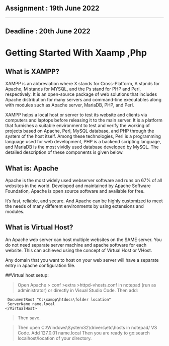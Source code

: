 Assignment : 19th June 2022
 ----------
 ----------
 <h2>Deadline : 20th June 2022</h2>
 
 <h1> Getting Started With Xaamp ,Php</h1>

## What is XAMPP?
XAMPP is an abbreviation where X stands for Cross-Platform, A stands for Apache, M stands for MYSQL, and the Ps stand for PHP and Perl, respectively. It is an open-source package of web solutions that includes Apache distribution for many servers and command-line executables along with modules such as Apache server, MariaDB, PHP, and Perl.

XAMPP helps a local host or server to test its website and clients via computers and laptops before releasing it to the main server. It is a platform that furnishes a suitable environment to test and verify the working of projects based on Apache, Perl, MySQL database, and PHP through the system of the host itself. Among these technologies, Perl is a programming language used for web development, PHP is a backend scripting language, and MariaDB is the most vividly used database developed by MySQL. The detailed description of these components is given below.

## What is: Apache
Apache is the most widely used webserver software and runs on 67% of all websites in the world. Developed and maintained by Apache Software Foundation, Apache is open source software and available for free.

It’s fast, reliable, and secure. And Apache can be highly customized to meet the needs of many different environments by using extensions and modules.

## What is Virtual Host?
An Apache web server can host multiple websites on the SAME server. You do not need separate server machine and apache software for each website. This can achieved using the concept of Virtual Host or VHost.

Any domain that you want to host on your web server will have a separate entry in apache configuration file.

##Virtual host setup:
 >Open Apache > conf >extra >httpd-vhosts.conf in notepad (run as administrator) or directly in Visual Studio Code.
 >Then add:
   ``` <VirtualHost *:80>
    DocumentRoot "C:\xampp\htdocs\folder location"
    ServerName name.local
   </VirtualHost>
   ```
 > Then save.

>Then open C:\Windows\System32\drivers\etc\hosts in notepad/ VS Code.
> Add 127.0.01 name.local
> Then you are ready to go:search localhost/location of your directory.



